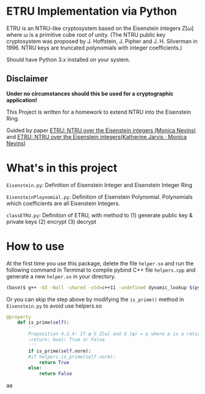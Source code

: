# ETRU Implementation via Python

ETRU is an NTRU-like cryptosystem based on the Eisenstein integers Z[ω] where ω is a primitive cube root of unity. (The NTRU public key cryptosystem was proposed by J. Hoffstein, J. Pipher and J. H. Silverman in 1996. NTRU keys are truncated polynomials with integer coefficients.)

Should have Python 3.x installed on your system.

## Disclaimer

**Under no circumstances should this be used for a cryptographic application!**

This Project is written for a homework to extend NTRU into the Eisenstein Ring.

Guided by paper [ETRU: NTRU over the Eisenstein integers (Monica Nevins)](https://www.researchgate.net/publication/257555334_ETRU_NTRU_over_the_Eisenstein_integers) and [ETRU: NTRU over the Eisenstein integers(Katherine Jarvis · Monica Nevins)](https://link.springer.com/article/10.1007/s10623-013-9850-3)

# What's in this project

```Eisenstein.py```: Definition of Eisenstein Integer and Eisenstein Integer Ring

`EisensteinPloynomial.py`: Definition of Eisenstein Polynomial. Polynomials which coefficients are all Eisenstein Integers.

`classETRU.py`: Definition of ETRU, with method to (1) generate public key & private keys (2) encrypt (3) decrypt

# How to use

At the first time you use this package, delete the file `helper.so` and run the following command in Terminal to compile pybind C++ file `helpers.cpp` and generate a new `helper.so` in your directory.

```bash
(base)$ g++ -O3 -Wall -shared -std=c++11 -undefined dynamic_lookup $(python3 -m pybind11 --includes) helpers.cpp -o helpers.so
```

Or you can skip the step above by modifying the `is_prime()` method in `Eisenstein.py` to avoid use helpers.so

```python
@property
    def is_prime(self):
        '''
        Proposition 4.2.4: If φ ∈ Z[ω] and d (φ) = p where p is a rational prime, then φ is a prime in Z[ω].
        :return: bool: True or False
        '''
        if is_prime(self.norm):
        #if helpers.is_prime(self.norm):
            return True
        else:
            return False
```

aa
